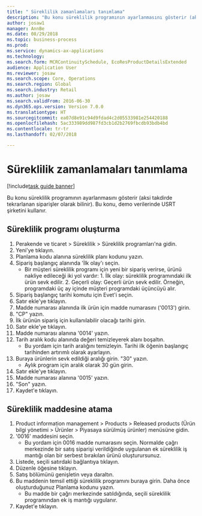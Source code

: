 ```yaml
--- 
title: " Süreklilik zamanlamaları tanımlama"
description: "Bu konu süreklilik programının ayarlanmasını gösterir (aksi takdirde tekrarlanan siparişler olarak bilinir)."
author: josaw1
manager: AnnBe
ms.date: 08/29/2018
ms.topic: business-process
ms.prod: 
ms.service: dynamics-ax-applications
ms.technology: 
ms.search.form: MCRContinuitySchedule, EcoResProductDetailsExtended
audience: Application User
ms.reviewer: josaw
ms.search.scope: Core, Operations
ms.search.region: Global
ms.search.industry: Retail
ms.author: josaw
ms.search.validFrom: 2016-06-30
ms.dyn365.ops.version: Version 7.0.0
ms.translationtype: HT
ms.sourcegitcommit: ea07d8e91c94d9fdad4c2d05533981e254420188
ms.openlocfilehash: 5ac333989dd987fd3cb1d2b2769fbcdb93bdb4bd
ms.contentlocale: tr-tr
ms.lasthandoff: 02/07/2018

---
```

# <a name="define-continuity-schedules"></a> Süreklilik zamanlamaları tanımlama

[!include[task guide banner](../includes/task-guide-banner.md)]

Bu konu süreklilik programının ayarlanmasını gösterir (aksi takdirde tekrarlanan siparişler olarak bilinir). Bu konu, demo verilerinde USRT şirketini kullanır.


## <a name="create-continuity-program"></a>Süreklilik programı oluşturma
1. Perakende ve ticaret > Süreklilik > Süreklilik programları'na gidin.
2. Yeni'ye tıklayın.
3. Planlama kodu alanına süreklilik planı kodunu yazın.
4. Sipariş başlangıç alanında 'İlk olay'ı seçin.
    * Bir müşteri süreklilik programı için yeni bir sipariş verirse, ürünü nakliye edileceği iki yol vardır:  1. İlk olay: süreklilik programındaki ilk ürün sevk edilir.  2. Geçerli olay: Geçerli ürün sevk edilir. Örneğin, programdaki üç ay içinde müşteri programdaki üçüncüyü alır.  
5. Sipariş başlangıç tarihi komutu için Evet'i seçin.
6. Satır ekle'ye tıklayın.
7. Madde numarası alanında ilk ürün için madde numarasını ('0013') girin.
8. "CP" yazın.
9. İlk ürünün sipariş için kullanılabilir olacağı tarihi girin.
10. Satır ekle'ye tıklayın.
11. Madde numarası alanına '0014' yazın.
12. Tarih aralık kodu alanında değeri temizleyerek alanı boşaltın.
    * Bu yordam için tarih aralığını temizleyin. Tarihi ilk öğenin başlangıç tarihinden artırımlı olarak ayarlayın.  
13. Buraya ürünlerin sevk edildiği aralığı girin. "30" yazın.
    * Aylık program için aralık olarak 30 gün girin.  
14. Satır ekle'ye tıklayın.
15. Madde numarası alanına '0015' yazın.
16. "Son" yazın.
17. Kaydet'e tıklayın.

## <a name="assign-to-continuity-item"></a>Süreklilik maddesine atama
1. Product information management > Products > Released products (Ürün bilgi yönetimi > Ürünler > Piyasaya sürülmüş ürünler) menüsüne gidin.
2. '0016' maddesini seçin.
    * Bu yordam için 0016 madde numarasını seçin. Normalde çağrı merkezinde bir satış siparişi verildiğinde uygulanan ek süreklilik iş mantığı olan bir serbest bırakılan ürünü oluşturursunuz.  
3. Listede, seçili satırdaki bağlantıya tıklayın.
4. Düzenle öğesine tıklayın.
5. Satış bölümünü genişletin veya daraltın.
6. Bu maddenin temsil ettiği süreklilik programını buraya girin. Daha önce oluşturduğunuz Planlama kodunu yazın.
    * Bu madde bir çağrı merkezinde satıldığında, seçili süreklilik programından ek iş mantığı uygulanır.  
7. Kaydet'e tıklayın.


